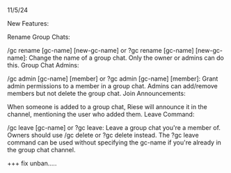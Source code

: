 
11/5/24

New Features:

Rename Group Chats:

/gc rename [gc-name] [new-gc-name] or ?gc rename [gc-name] [new-gc-name]: Change the name of a group chat. Only the owner or admins can do this.
Group Chat Admins:

/gc admin [gc-name] [member] or ?gc admin [gc-name] [member]: Grant admin permissions to a member in a group chat. Admins can add/remove members but not delete the group chat.
Join Announcements:

When someone is added to a group chat, Riese will announce it in the channel, mentioning the user who added them.
Leave Command:

/gc leave [gc-name] or ?gc leave: Leave a group chat you're a member of. Owners should use /gc delete or ?gc delete instead.
The ?gc leave command can be used without specifying the gc-name if you're already in the group chat channel.

+++ fix unban.....